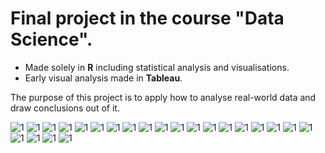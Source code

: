 # Final project in the course "Data Science".
- Made solely in **R** including statistical analysis and visualisations.
- Early visual analysis made in **Tableau**.

The purpose of this project is to apply how to analyse real-world data and draw conclusions out of it.

![1](https://github.com/RZdataprojects/Accidents/blob/main/EmbeddedImages/0001.jpg)
![1](https://github.com/RZdataprojects/Accidents/blob/main/EmbeddedImages/0002.jpg)
![1](https://github.com/RZdataprojects/Accidents/blob/main/EmbeddedImages/0003.jpg)
![1](https://github.com/RZdataprojects/Accidents/blob/main/EmbeddedImages/0004.jpg)
![1](https://github.com/RZdataprojects/Accidents/blob/main/EmbeddedImages/0005.jpg)
![1](https://github.com/RZdataprojects/Accidents/blob/main/EmbeddedImages/0006.jpg)
![1](https://github.com/RZdataprojects/Accidents/blob/main/EmbeddedImages/0007.jpg)
![1](https://github.com/RZdataprojects/Accidents/blob/main/EmbeddedImages/0008.jpg)
![1](https://github.com/RZdataprojects/Accidents/blob/main/EmbeddedImages/0009.jpg)
![1](https://github.com/RZdataprojects/Accidents/blob/main/EmbeddedImages/0010.jpg)
![1](https://github.com/RZdataprojects/Accidents/blob/main/EmbeddedImages/0011.jpg)
![1](https://github.com/RZdataprojects/Accidents/blob/main/EmbeddedImages/0012.jpg)
![1](https://github.com/RZdataprojects/Accidents/blob/main/EmbeddedImages/0013.jpg)
![1](https://github.com/RZdataprojects/Accidents/blob/main/EmbeddedImages/0014.jpg)
![1](https://github.com/RZdataprojects/Accidents/blob/main/EmbeddedImages/0015.jpg)
![1](https://github.com/RZdataprojects/Accidents/blob/main/EmbeddedImages/0016.jpg)
![1](https://github.com/RZdataprojects/Accidents/blob/main/EmbeddedImages/0017.jpg)
![1](https://github.com/RZdataprojects/Accidents/blob/main/EmbeddedImages/0018.jpg)
![1](https://github.com/RZdataprojects/Accidents/blob/main/EmbeddedImages/0019.jpg)
![1](https://github.com/RZdataprojects/Accidents/blob/main/EmbeddedImages/0020.jpg)
![1](https://github.com/RZdataprojects/Accidents/blob/main/EmbeddedImages/0021.jpg)
![1](https://github.com/RZdataprojects/Accidents/blob/main/EmbeddedImages/0022.jpg)
![1](https://github.com/RZdataprojects/Accidents/blob/main/EmbeddedImages/0023.jpg)

